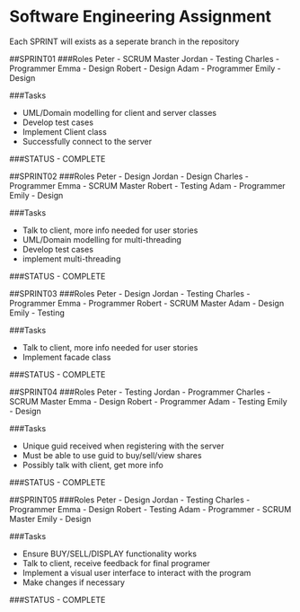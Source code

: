 # Software Engineering Assignment
Each SPRINT will exists as a seperate branch in the repository

##SPRINT01
###Roles
Peter - SCRUM Master
Jordan - Testing
Charles - Programmer
Emma - Design
Robert - Design
Adam - Programmer
Emily - Design

###Tasks
- UML/Domain modelling for client and server classes
- Develop test cases
- Implement Client class
- Successfully connect to the server

###STATUS - COMPLETE

##SPRINT02
###Roles
Peter - Design
Jordan - Design
Charles - Programmer
Emma - SCRUM Master
Robert - Testing
Adam - Programmer
Emily - Design

###Tasks
- Talk to client, more info needed for user stories
- UML/Domain modelling for multi-threading
- Develop test cases
- implement multi-threading

###STATUS - COMPLETE

##SPRINT03
###Roles
Peter - Design
Jordan - Testing
Charles - Programmer
Emma - Programmer
Robert - SCRUM Master
Adam - Design
Emily - Testing

###Tasks
- Talk to client, more info needed for user stories 
- Implement facade class

###STATUS - COMPLETE

##SPRINT04
###Roles
Peter - Testing
Jordan - Programmer
Charles - SCRUM Master
Emma - Design
Robert - Programmer
Adam - Testing
Emily - Design

###Tasks
- Unique guid received when registering with the server
- Must be able to use guid to buy/sell/view shares
- Possibly talk with client, get more info

###STATUS - COMPLETE

##SPRINT05
###Roles
Peter - Design
Jordan - Testing
Charles - Programmer 
Emma - Design
Robert - Testing
Adam - Programmer - SCRUM Master
Emily - Design

###Tasks
- Ensure BUY/SELL/DISPLAY functionality works
- Talk to client, receive feedback for final programer
- Implement a visual user interface to interact with the program
- Make changes if necessary

###STATUS - COMPLETE


